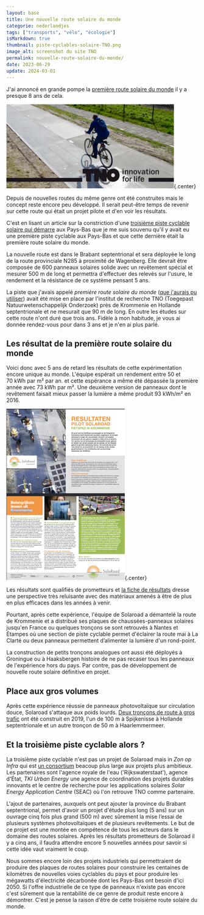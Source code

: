 ```yaml
---
layout: base
title: Une nouvelle route solaire du monde
categorie: nederlandjes
tags: ["transports", "vélo", "écologie"]
isMarkdown: true
thumbnail: piste-cyclables-solaire-TNO.png
image_alt: screenshot du site TNO
permalink: nouvelle-route-solaire-du-monde/
date: 2023-06-29
update: 2024-03-01
---
```


J'ai annoncé en grande pompe la [première route solaire du monde](/La-premiere-route-solaire-du-monde) il y a presque 8 ans de cela. 

![screenshot du site TNO montrant un vélo sur une piste](piste-cyclables-solaire-TNO.png){.center}

Depuis de nouvelles routes du même genre ont été construites mais le concept reste encore peu développé. Il serait peut-être temps de revenir sur cette route qui était un projet pilote et d'en voir les résultats.
<!--excerpt-->

C'est en lisant un article sur la constriction d'une [troisième piste cyclable solaire qui démarre](https://www.pv-magazine.fr/2023/05/10/la-construction-dune-troisieme-piste-cyclable-solaire-demarre-aux-pays-bas/) aux Pays-Bas que je me suis souvenu qu'il y avait eu une première piste cyclable aux Pays-Bas et que cette dernière était la première route solaire du monde.

La nouvelle route est dans le Brabant septentrional et sera déployée le long de la route provinciale N285 à proximité de Wagenberg. Elle devrait être composée de 600 panneaux solaires solide avec un revêtement spécial et mesurer 500 m de long et permettra d'effectuer des relevés sur l'usure, le rendement et la résistance de ce système pensant 5 ans.

La piste que j'avais appelé *première route solaire du monde* ([que j'aurais pu utiliser](https://alix.guillard.fr/velotraces/#?f=2010-08-01_drooderfiets.nl.gpx)) avait été mise en place par l'institut de recherche TNO (Toegepast Natuurwetenschappelijk Onderzoek) près de Krommenie en Hollande septentrionale  et ne mesurait que 90 m de long. En outre les études sur cette route n'ont duré que trois ans. Fidèle à mon habitude, je vous ai donnée rendez-vous pour dans 3 ans et je n'en ai plus parlé.

## Les résultat de la première route solaire du monde

Voici donc avec 5 ans de retard les résultats de cette expérimentation encore unique au monde. L'équipe espérait un rendement entre 50 et 70 kWh par m² par an. et cette espérance a même été dépassée la première année avec 73 kWh par m². Une deuxième version de panneaux dont le revêtement faisait mieux passer la lumière a même produit 93 kWh/m² en 2016.

![fiche produit avec les résultats des mesures sur la piste de Krommenie](resultaten-pilot-solaroad_m.png){.center}

Les résultats sont qualifiés de prometteurs et [la fiche de résultats](https://www.solaroad.nl/wp-content/uploads/2018/07/Factsheet_Resultaten_SolaRoad_Krommenie.pdf) dresse une perspective très reluisante avec des matériaux amenés à être de plus en plus efficaces dans les années à venir.

Pourtant, après cette expérience, l'équipe de Solaroad a démantelé la route de Krommenie et a distribué ses plaques de chaussées-panneaux solaires jusqu'en France ou quelques tronçons se sont retrouvés à Nantes et Étampes où une section de piste cyclable permet d'éclairer la route mai à La Clarté ou deux panneaux permettent d’alimenter la lumière d'un rond-point.

La construction de petits tronçons analogues ont aussi été déployés à Groningue ou à Haaksbergen histoire de ne pas recaser tous les panneaux de l'expérience hors du pays. Par contre, pas de développement de nouvelle route solaire définitive en projet.

## Place aux gros volumes

Après cette expérience réussie de panneaux photovoltaïque sur circulation douce, Solaroad s'attaque aux poids lourds. [Deux tronçons de route à gros trafic](https://www.solaroad.nl/eerste-inzichten-uit-de-pilot-projecten-in-provincies-noord-en-zuid-holland/) ont été construit en 2019, l'un de 100 m à Spijkenisse à Hollande septentrionale et un autre tronçon de 50 m à Haarlemmermeer.

## Et la troisième piste cyclable alors ?

La troisième piste cyclable n'est pas un projet de Solaroad mais in *Zon op Infra* qui est [un consortium](https://zonopinfra.nl/over-zon-op-infra) beacoup plus large aux projets plus ambitieux. Les partenaires sont l'agence royale de l'eau ('Rijkswaterstaat'), agence d'État, *TKI Urban Energy* une agence de coordination des projets durables innovants et le centre de recherche  pour les applications solaires *Solar Energy Application Centre* (SEAC) où l'on retrouve TNO comme partenaire.

L'ajout de partenaires, auxquels ont peut ajouter la province du Brabant septentrional, permet d'avoir un projet d'étude plus long (5 ans) sur un ouvrage cinq fois plus grand (500 m) avec sûrement la mise  l’essai de plusieurs systèmes photovoltaïques et de plusieurs revêtements. Le but de ce projet est une montée en compétence de tous les acteurs dans le domaine des routes solaires. Après les résultats prometteurs de Solaroad il y a cinq ans, il faudra attendre encore 5 nouvelles années pour savoir si cette idée vaut vraiment le coup.

Nous sommes encore loin des projets industriels qui permettraient de produire des plaques de routes solaires pour construire les centaines de kilomètres de nouvelles voies cyclables du pays et pour produire les mégawatts d'électricité décarbonée dont les Pays-Bas ont besoin d'ici 2050. Si l'offre industrielle de ce type de panneaux n'existe pas encore c'est sûrement que la rentabilité de ce genre de produit reste encore à démontrer. C'est je pense la raison d'être de cette troisième route solaire du monde.


<!-- post notes:
TODO:
https://en.rollingsolar.nl/work-packages 
ressources:
https://resources.solarbusinesshub.com/solar-energy-research-centers/item/solar-energy-application-centre-seac
https://www.rijkswaterstaat.nl/en/environment/projects/solar-highways
https://www.utwente.nl/en/eemcs/energy/projects/current/TKI-urban-energy-slimpark/
--->
